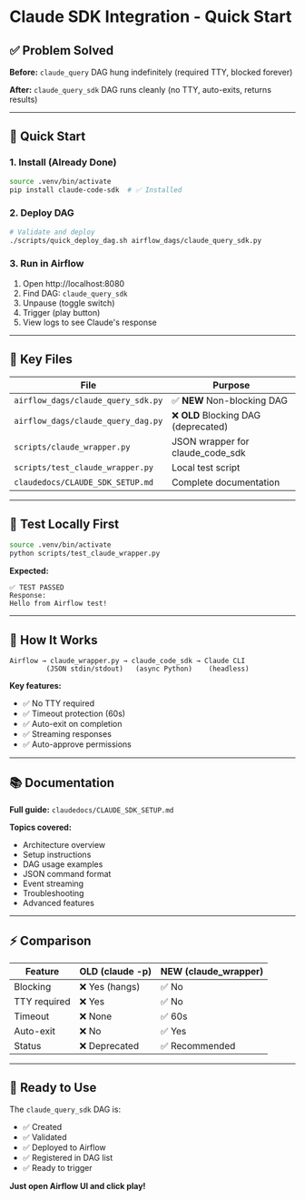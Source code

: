 # Claude SDK Integration - Quick Start

## ✅ Problem Solved

**Before:** `claude_query` DAG hung indefinitely (required TTY, blocked forever)

**After:** `claude_query_sdk` DAG runs cleanly (no TTY, auto-exits, returns results)

---

## 🚀 Quick Start

### 1. Install (Already Done)

```bash
source .venv/bin/activate
pip install claude-code-sdk  # ✅ Installed
```

### 2. Deploy DAG

```bash
# Validate and deploy
./scripts/quick_deploy_dag.sh airflow_dags/claude_query_sdk.py
```

### 3. Run in Airflow

1. Open http://localhost:8080
2. Find DAG: `claude_query_sdk`
3. Unpause (toggle switch)
4. Trigger (play button)
5. View logs to see Claude's response

---

## 📁 Key Files

| File | Purpose |
|------|---------|
| `airflow_dags/claude_query_sdk.py` | ✅ **NEW** Non-blocking DAG |
| `airflow_dags/claude_query_dag.py` | ❌ **OLD** Blocking DAG (deprecated) |
| `scripts/claude_wrapper.py` | JSON wrapper for claude_code_sdk |
| `scripts/test_claude_wrapper.py` | Local test script |
| `claudedocs/CLAUDE_SDK_SETUP.md` | Complete documentation |

---

## 🧪 Test Locally First

```bash
source .venv/bin/activate
python scripts/test_claude_wrapper.py
```

**Expected:**
```
✅ TEST PASSED
Response:
Hello from Airflow test!
```

---

## 🎯 How It Works

```
Airflow → claude_wrapper.py → claude_code_sdk → Claude CLI
         (JSON stdin/stdout)   (async Python)    (headless)
```

**Key features:**
- ✅ No TTY required
- ✅ Timeout protection (60s)
- ✅ Auto-exit on completion
- ✅ Streaming responses
- ✅ Auto-approve permissions

---

## 📚 Documentation

**Full guide:** `claudedocs/CLAUDE_SDK_SETUP.md`

**Topics covered:**
- Architecture overview
- Setup instructions
- DAG usage examples
- JSON command format
- Event streaming
- Troubleshooting
- Advanced features

---

## ⚡ Comparison

| Feature | OLD (claude -p) | NEW (claude_wrapper) |
|---------|----------------|---------------------|
| Blocking | ❌ Yes (hangs) | ✅ No |
| TTY required | ❌ Yes | ✅ No |
| Timeout | ❌ None | ✅ 60s |
| Auto-exit | ❌ No | ✅ Yes |
| Status | ❌ Deprecated | ✅ Recommended |

---

## 🎉 Ready to Use

The `claude_query_sdk` DAG is:
- ✅ Created
- ✅ Validated
- ✅ Deployed to Airflow
- ✅ Registered in DAG list
- ✅ Ready to trigger

**Just open Airflow UI and click play!**
